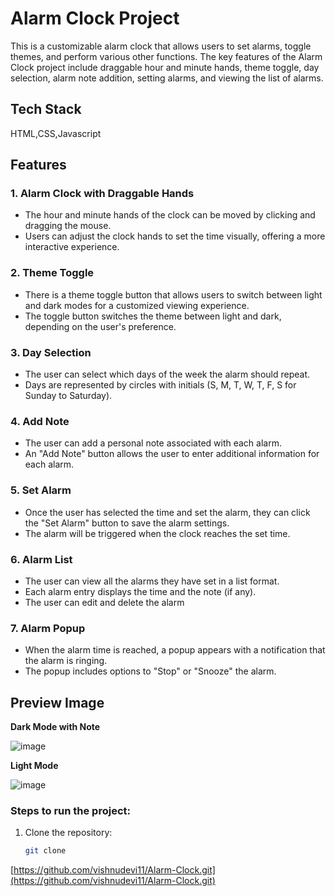 # Alarm Clock Project

This is a customizable alarm clock that allows users to set alarms, toggle themes, and perform various other functions. The key features of the Alarm Clock project include draggable hour and minute hands, theme toggle, day selection, alarm note addition, setting alarms, and viewing the list of alarms.

## Tech Stack
   HTML,CSS,Javascript

## Features

### 1. **Alarm Clock with Draggable Hands**
   - The hour and minute hands of the clock can be moved by clicking and dragging the mouse.
   - Users can adjust the clock hands to set the time visually, offering a more interactive experience.

### 2. **Theme Toggle**
   - There is a theme toggle button that allows users to switch between light and dark modes for a customized viewing experience.
   - The toggle button switches the theme between light and dark, depending on the user's preference.

### 3. **Day Selection**
   - The user can select which days of the week the alarm should repeat.
   - Days are represented by circles with initials (S, M, T, W, T, F, S for Sunday to Saturday).

### 4. **Add Note**
   - The user can add a personal note associated with each alarm.
   - An "Add Note" button allows the user to enter additional information for each alarm.

### 5. **Set Alarm**
   - Once the user has selected the time and set the alarm, they can click the "Set Alarm" button to save the alarm settings.
   - The alarm will be triggered when the clock reaches the set time.

### 6. **Alarm List**
   - The user can view all the alarms they have set in a list format.
   - Each alarm entry displays the time and the note (if any).
   - The user can edit and delete the alarm

### 7. **Alarm Popup**
   - When the alarm time is reached, a popup appears with a notification that the alarm is ringing.
   - The popup includes options to "Stop" or "Snooze" the alarm.

## Preview Image

**Dark Mode with Note**

![image](https://github.com/user-attachments/assets/f3778789-d7eb-4f75-8a01-ad2c8ad958a3)

**Light Mode**

![image](https://github.com/user-attachments/assets/fc1f4179-ff9e-40c5-a35d-42132946cfbb)


### Steps to run the project:

1. Clone the repository:
   ```bash
   git clone
  [https://github.com/vishnudevi11/Alarm-Clock.git](https://github.com/vishnudevi11/Alarm-Clock.git)
